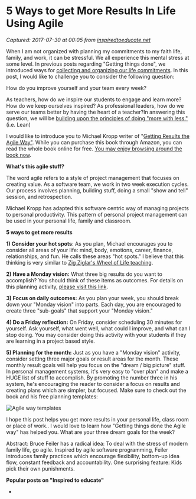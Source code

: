 # 5 Ways to get More Results In Life Using Agile

_Captured: 2017-07-30 at 00:05 from [inspiredtoeducate.net](http://inspiredtoeducate.net/inspiredtoeducate/5-ways-to-get-more-results-in-your-teaching-environment/)_

When I am not organized with planning my commitments to my faith life, family, and work, it can be stressful. We all experience this mental stress at some level. In previous posts regarding "Getting things done", we introduced ways for [collecting and organizing our life commitments](http://rosarioconsulting.net/inspiredtoeducate/?s=gtd&search=). In this post, I would like to challenge you to consider the following question:

How do you improve yourself and your team every week?

As teachers, how do we inspire our students to engage and learn more? How do we keep ourselves inspired? As professional leaders, how do we serve our teams better by having the heart of a teacher?In answering this question, we will be [building upon the principles of doing "more with less."](http://rosarioconsulting.net/inspiredtoeducate/?p=235) (i.e. Lean)

I would like to introduce you to Michael Kropp writer of "[Getting Results the Agile Way"](http://www.amazon.com/Getting-Results-Agile-Way-Personal/dp/0984548203 ). While you can purchase this book through Amazon, you can read the whole book online for free. [You may enjoy browsing around the book now](http://gettingresults.com/wiki/Main_Page).

**What's this agile stuff?**

The word agile refers to a style of project management that focuses on creating value. As a software team, we work in two week execution cycles. Our process involves planning, building stuff, doing a small "show and tell" session, and retrospection.

Michael Kropp has adapted this software centric way of managing projects to personal productivity. This pattern of personal project management can be used in your personal life, family and classroom.

**5 ways to get more results**

**1) Consider your hot spots**: As you plan, Michael encourages you to consider all areas of your life: mind, body, emotions, career, finance, relationships, and fun. He calls these areas "hot spots." I believe that this thinking is very similar to [Zig Ziglar's Wheel of Life teaching](http://chrislocurto.com/2011/05/11/zig-ziglars-wheel-of-life/).

**2) Have a Monday vision:** What three big results do you want to accomplish? You should think of these items as outcomes. For details on this planning activity, [please visit this link](http://gettingresults.com/wiki/Monday_Vision,_Daily_Outcomes,_Friday_Reflection).

**3) Focus on daily outcomes:** As you plan your week, you should break down your "Monday vision" into parts. Each day, you are encouraged to create three "sub-goals" that support your "Monday vision."

**4) Do a Friday reflection:** On Friday, consider scheduling 30 minutes for yourself. Ask yourself, what went well, what could I improve, and what can I stop doing. You may consider doing this activity with your students if they are learning in a project based style.

**5) Planning for the month:** Just as you have a "Monday vision" activity, consider setting three major goals or result areas for the month. These monthly result goals will help you focus on the "dream / big picture" stuff.  
In personal management systems, it's very easy to "over plan" and make a HUGE list of stuff to accomplish. By promoting the number three in his system, he's encouraging the reader to consider a focus on results and creating plans which are simpler, but focused. Make sure to check out the book and his free planning templates:

![Agile way templates](http://inspiredtoeducate.net/inspiredtoeducate/wp-content/uploads/2012/09/agile_way_templates.jpg)

I hope this post helps you get more results in your personal life, class room or place of work.. I would love to learn how "Getting things done the Agile way" has helped you. What are your three dream goals for the week?

Abstract: Bruce Feiler has a radical idea: To deal with the stress of modern family life, go agile. Inspired by agile software programming, Feiler introduces family practices which encourage flexibility, bottom-up idea flow, constant feedback and accountability. One surprising feature: Kids pick their own punishments.

**Popular posts on "Inspired to educate"**

  * 

